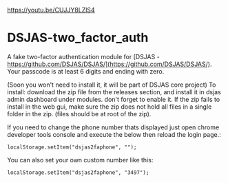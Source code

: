 https://youtu.be/CUJJY8LZlS4

# DSJAS-two_factor_auth
A fake two-factor authentication module for [DSJAS - https://github.com/DSJAS/DSJAS/](https://github.com/DSJAS/DSJAS/).
Your passcode is at least 6 digits and ending with zero.

(Soon you won't need to install it, it will be part of DSJAS core project)
To install:
download the zip file from the releases section, and install it in dsjas admin dashboard under modules. don't forget to enable it.
If the zip fails to install in the web gui, make sure the zip does not hold all files in a single folder in the zip. (files should be at root of the zip).

If you need to change the phone number thats displayed just open chrome developer tools console and execute the below then reload the login page.:
```
localStorage.setItem("dsjas2faphone", "");
```

You can also set your own custom number like this:

```
localStorage.setItem("dsjas2faphone", "3497");
```



